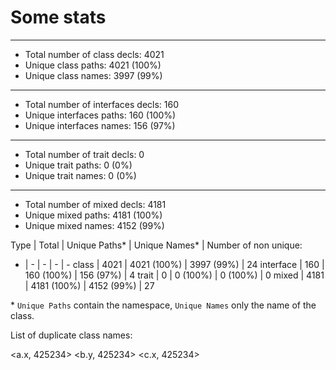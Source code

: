 # Some stats

---
* Total number of class decls: 4021
* Unique class paths: 4021 (100%)
* Unique class names: 3997 (99%)

---
* Total number of interfaces decls: 160
* Unique interfaces paths: 160 (100%)
* Unique interfaces names: 156 (97%)

---
* Total number of trait decls: 0
* Unique trait paths: 0 (0%)
* Unique trait names: 0 (0%)

---
* Total number of mixed decls: 4181
* Unique mixed paths: 4181 (100%)
* Unique mixed names: 4152 (99%)

Type | Total | Unique Paths* | Unique Names* | Number of non unique:
- | - | - | - | -
class | 4021 | 4021 (100%) | 3997 (99%) | 24
interface | 160 | 160 (100%) | 156 (97%) | 4
trait | 0 | 0 (100%) | 0 (100%) | 0
mixed | 4181 | 4181 (100%) | 4152 (99%) | 27

\* `Unique Paths` contain the namespace, `Unique Names` only the name of the class.

List of duplicate class names:



<a.x, 425234>
<b.y, 425234>
<c.x, 425234>
